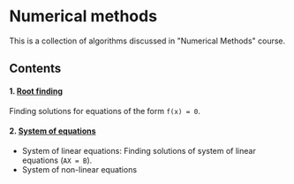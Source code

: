 # Numerical methods

This is a collection of algorithms discussed in "Numerical Methods" course.

## Contents

#### 1. [Root finding](root-finding.ipynb)

Finding solutions for equations of the form `f(x) = 0`.

#### 2. [System of equations](system-of-equations.ipynb)

- System of linear equations: Finding solutions of system of linear equations (`AX = B`).
- System of non-linear equations